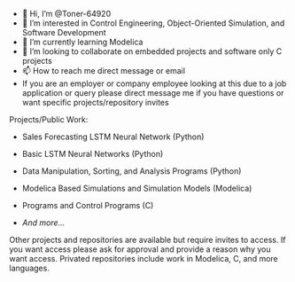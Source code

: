 - 👋 Hi, I’m @Toner-64920
- 👀 I’m interested in Control Engineering, Object-Oriented Simulation, and Software Development
- 🌱 I’m currently learning Modelica
- 💞️ I’m looking to collaborate on embedded projects and software only C projects
- 📫 How to reach me direct message or email
- If you are an employer or company employee looking at this due to a job application or query please direct message me
if you have questions or want specific projects/repository invites

Projects/Public Work:
- Sales Forecasting LSTM Neural Network (Python)

- Basic LSTM Neural Networks (Python)

- Data Manipulation, Sorting, and Analysis Programs (Python)

- Modelica Based Simulations and Simulation Models (Modelica)

- Programs and Control Programs (C)

- *And more...*

Other projects and repositories are available but require invites to access.
If you want access please ask for approval and provide a reason why you want access.
Privated repositories include work in Modelica, C, and more languages.

<!---
Toner-64920/Toner-64920 is a ✨ special ✨ repository because its `README.md` (this file) appears on your GitHub profile.
You can click the Preview link to take a look at your changes.
--->
